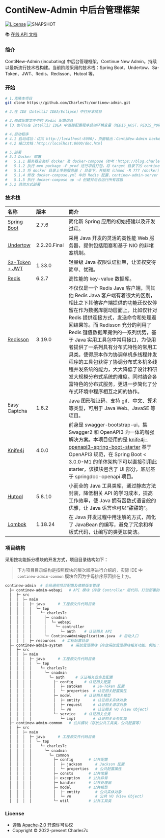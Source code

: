 # ContiNew-Admin 中后台管理框架

[![License](https://img.shields.io/badge/License-Apache%202.0-green.svg)](https://github.com/Charles7c/continew-admin/blob/dev/LICENSE)
![SNAPSHOT](https://img.shields.io/badge/SNAPSHOT-v0.0.1-%23ff3f59.svg)

📚 [在线 API 文档](http://cnadmin.charles7c.top/doc.html)

### 简介

ContiNew-Admin (incubating) 中后台管理框架，Continue New Admin，持续以最新流行技术栈构建。当前阶段采用的技术栈：Spring Boot、Undertow、Sa-Token、JWT、Redis、Redisson、Hutool 等。

### 开始

```bash
# 1.克隆本项目
git clone https://github.com/Charles7c/continew-admin.git

# 2.在 IDE（IntelliJ IDEA/Eclipse）中打开本项目

# 3.修改配置文件中的 Redis 配置信息
# [3.也可以在 IntelliJ IDEA 中直接配置程序启动环境变量（REDIS_HOST、REDIS_PORT、REDIS_PWD、REDIS_DB）]

# 4.启动程序
# 4.1 启动成功：访问 http://localhost:8000/，页面输出：ContiNew-Admin backend service started successfully.
# 4.2 接口文档：http://localhost:8000/doc.html

# 5.部署
# 5.1 Docker 部署
#   5.1.1 服务器安装好 docker 及 docker-compose（参考：https://blog.charles7c.top/categories/fragments/2022/10/31/CentOS%E5%AE%89%E8%A3%85Docker）
#   5.1.2 执行 mvn package -P prod 进行项目打包，将 target 目录下的 continew-admin.jar 放到 /docker/continew-admin/server 目录下
#   5.1.3 将 docker 目录上传到服务器 / 目录下，并授权（chmod -R 777 /docker）
#   5.1.4 修改 docker-compose.yml 中的 Redis 配置、continew-admin-server 配置、Nginx 配置
#   5.1.5 执行 docker-compose up -d 创建并后台运行所有容器
# 5.2 其他方式部署
```

### 技术栈

| 名称                                                         | 版本         | 简介                                                         |
| :----------------------------------------------------------- | :----------- | :----------------------------------------------------------- |
| [Spring Boot](https://spring.io/projects/spring-boot)        | 2.7.6        | 简化新 Spring 应用的初始搭建以及开发过程。                   |
| [Undertow](https://undertow.io/)                             | 2.2.20.Final | 采用 Java 开发的灵活的高性能 Web 服务器，提供包括阻塞和基于 NIO 的非堵塞机制。 |
| [Sa-Token + JWT](https://sa-token.dev33.cn/)                 | 1.33.0       | 轻量级 Java 权限认证框架，让鉴权变得简单、优雅。             |
| [Redis](https://redis.io/)                                   | 6.2.7        | 高性能的 key-value 数据库。                                  |
| [Redisson](https://github.com/redisson/redisson/wiki/Redisson%E9%A1%B9%E7%9B%AE%E4%BB%8B%E7%BB%8D) | 3.19.0       | 不仅仅是一个 Redis Java 客户端，同其他 Redis Java 客户端有着很大的区别，相比之下其他客户端提供的功能还仅仅停留在作为数据库驱动层面上，比如仅针对 Redis 提供连接方式，发送命令和处理返回结果等。而 Redisson 充分的利用了 Redis 键值数据库提供的一系列优势，基于 Java 实用工具包中常用接口，为使用者提供了一系列具有分布式特性的常用工具类。使得原本作为协调单机多线程并发程序的工具包获得了协调分布式多机多线程并发系统的能力，大大降低了设计和研发大规模分布式系统的难度。同时结合各富特色的分布式服务，更进一步简化了分布式环境中程序相互之间的协作。 |
| Easy Captcha                                                 | 1.6.2        | Java 图形验证码，支持 gif、中文、算术等类型，可用于 Java Web、JavaSE 等项目。 |
| [Knife4j](https://doc.xiaominfo.com/)                        | 4.0.0        | 前身是 swagger-bootstrap-ui，集 Swagger2 和 OpenAPI3 为一体的增强解决方案。本项目使用的是 [knife4j-openapi3-spring-boot-starter](https://gitee.com/xiaoym/swagger-bootstrap-ui-demo/tree/master/knife4j-springdoc-openapi-demo) 基于 OpenAPI3 规范，在 Spring Boot < 3.0.0-M1 的单体架构下可以直接引用此 starter，该模块包含了 UI 部分，底层基于 springdoc-openapi 项目。 |
| [Hutool](https://www.hutool.cn/)                             | 5.8.10       | 小而全的 Java 工具类库，通过静态方法封装，降低相关 API 的学习成本，提高工作效率，使 Java 拥有函数式语言般的优雅，让 Java 语言也可以“甜甜的”。 |
| [Lombok](https://projectlombok.org/)                         | 1.18.24      | 在 Java 开发过程中用注解的方式，简化了 JavaBean 的编写，避免了冗余和样板式代码，让编写的类更加简洁。 |

### 项目结构

采用按功能拆分模块的开发方式，项目目录结构如下：

> 下方项目目录结构是按照模块的层次顺序进行介绍的，实际 IDE 中 `continew-admin-common` 模块会因为字母排序原因排在上方。
>

```bash
continew-admin  # 全局通用项目配置及依赖版本管理
  ├─ continew-admin-webapi   # API 模块（存放 Controller 层代码，打包部署的模块）
  │  ├─ src
  │  │  ├─ main
  │  │  │  ├─ java      # 工程源文件代码目录
  │  │  │  │  └─ top
  │  │  │  │    └─ charles7c
  │  │  │  │      ├─ cnadmin
  │  │  │  │      │  └─ webapi
  │  │  │  │      │    └─ controller  
  │  │  │  │      │      └─ auth    # 认证相关 API
  │  │  │  │      └─ ContinewAdminApplication.java  # 启动入口
  │  │  │  ├─ resources   # 工程配置目录
  ├─ continew-admin-system    # 系统管理模块（存放系统管理模块相关功能，例如：部门管理、角色管理、用户管理等）
  │  ├─ src
  │  │  ├─ main
  │  │  │  ├─ java      # 工程源文件代码目录
  │  │  │  │  └─ top
  │  │  │  │    └─ charles7c
  │  │  │  │      └─ cnadmin
  │  │  │  │        └─ auth     # 认证相关业务及配置
  │  │  │  │          ├─ config     # 认证相关配置
  │  │  │  │          │  ├─ satoken     # Sa-Token 配置
  │  │  │  │          │  └─ properties  # 认证相关配置属性
  │  │  │  │          ├─ model      # 认证相关模型
  │  │  │  │          │  ├─ entity      # 认证相关实体对象
  │  │  │  │          │  ├─ request     # 认证相关请求对象
  │  │  │  │          │  └─ vo          # 认证相关 VO（View Object）
  │  │  │  │          └─ service    # 认证相关业务
  │  │  │  │             └─ impl        # 认证相关业务实现
  ├─ continew-admin-common   # 公共模块（存放公共工具类，公共配置等）
  │  ├─ src
  │  │  ├─ main
  │  │  │  ├─ java      # 工程源文件代码目录
  │  │  │  │  └─ top
  │  │  │  │    └─ charles7c
  │  │  │  │      └─ cnadmin
  │  │  │  │        └─ common
  │  │  │  │          ├─ config       # 公共配置
  │  │  │  │          │  ├─ jackson      # Jackson 配置
  │  │  │  │          │  └─ properties   # 公共配置属性
  │  │  │  │          ├─ consts       # 公共常量
  │  │  │  │          ├─ exception    # 公共异常
  │  │  │  │          ├─ handler      # 公共处理器
  │  │  │  │          ├─ model        # 公共模型
  │  │  │  │          │  ├─ entity       # 公共实体对象
  │  │  │  │          │  └─ vo           # 公共 VO（View Object）
  │  │  │  │          └─ util         # 公共工具类
```

### License

- 遵循 [Apache-2.0](https://github.com/Charles7c/continew-admin/blob/dev/LICENSE) 开源许可协议
- Copyright © 2022-present Charles7c